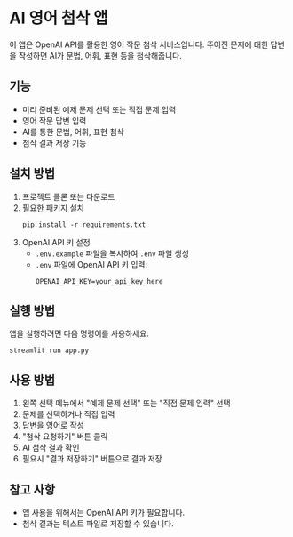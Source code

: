 # AI 영어 첨삭 앱

이 앱은 OpenAI API를 활용한 영어 작문 첨삭 서비스입니다. 주어진 문제에 대한 답변을 작성하면 AI가 문법, 어휘, 표현 등을 첨삭해줍니다.

## 기능

- 미리 준비된 예제 문제 선택 또는 직접 문제 입력
- 영어 작문 답변 입력
- AI를 통한 문법, 어휘, 표현 첨삭
- 첨삭 결과 저장 기능

## 설치 방법

1. 프로젝트 클론 또는 다운로드
2. 필요한 패키지 설치
   ```
   pip install -r requirements.txt
   ```
3. OpenAI API 키 설정
   - `.env.example` 파일을 복사하여 `.env` 파일 생성
   - `.env` 파일에 OpenAI API 키 입력:
     ```
     OPENAI_API_KEY=your_api_key_here
     ```

## 실행 방법

앱을 실행하려면 다음 명령어를 사용하세요:

```
streamlit run app.py
```

## 사용 방법

1. 왼쪽 선택 메뉴에서 "예제 문제 선택" 또는 "직접 문제 입력" 선택
2. 문제를 선택하거나 직접 입력
3. 답변을 영어로 작성
4. "첨삭 요청하기" 버튼 클릭
5. AI 첨삭 결과 확인
6. 필요시 "결과 저장하기" 버튼으로 결과 저장

## 참고 사항

- 앱 사용을 위해서는 OpenAI API 키가 필요합니다.
- 첨삭 결과는 텍스트 파일로 저장할 수 있습니다. 